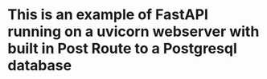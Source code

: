# This is an example of FastAPI running on a uvicorn webserver with built in Post Route to a Postgresql database

